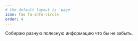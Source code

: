 ```yaml
---
# the default layout is 'page'
icon: fas fa-info-circle
order: 4
---
```

Собираю разную полезную информацию что бы не забыть.
